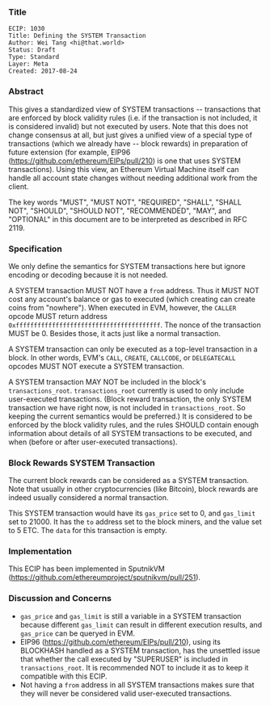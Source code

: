 ### Title

    ECIP: 1030
    Title: Defining the SYSTEM Transaction
    Author: Wei Tang <hi@that.world>
    Status: Draft
    Type: Standard
    Layer: Meta
    Created: 2017-08-24
    
### Abstract

This gives a standardized view of SYSTEM transactions -- transactions that are enforced by block validity rules (i.e. if the transaction is not included, it is considered invalid) but not executed by users. Note that this does not change consensus at all, but just gives a unified view of a special type of transactions (which we already have -- block rewards) in preparation of future extension (for example, EIP96 (https://github.com/ethereum/EIPs/pull/210) is one that uses SYSTEM transactions). Using this view, an Ethereum Virtual Machine itself can handle all account state changes without needing additional work from the client.

The key words "MUST", "MUST NOT", "REQUIRED", "SHALL", "SHALL NOT", "SHOULD", "SHOULD NOT", "RECOMMENDED", "MAY", and "OPTIONAL" in this document are to be interpreted as described in RFC 2119.

### Specification

We only define the semantics for SYSTEM transactions here but ignore encoding or decoding because it is not needed.

A SYSTEM transaction MUST NOT have a `from` address. Thus it MUST NOT cost any account's balance or gas to executed (which creating can create coins from "nowhere"). When executed in EVM, however, the `CALLER` opcode MUST return address `0xffffffffffffffffffffffffffffffffffffffff`. The nonce of the transaction MUST be 0. Besides those, it acts just like a normal transaction.

A SYSTEM transaction can only be executed as a top-level transaction in a block. In other words, EVM's `CALL`, `CREATE`, `CALLCODE`, or `DELEGATECALL` opcodes MUST NOT execute a SYSTEM transaction.

A SYSTEM transaction MAY NOT be included in the block's `transactions_root`. `transactions_root` currently is used to only include user-executed transactions. (Block reward transaction, the only SYSTEM transaction we have right now, is not included in `transactions_root`. So keeping the current semantics would be preferred.) It is considered to be enforced by the block validity rules, and the rules SHOULD contain enough information about details of all SYSTEM transactions to be executed, and when (before or after user-executed transactions).

### Block Rewards SYSTEM Transaction

The current block rewards can be considered as a SYSTEM transaction. Note that usually in other cryptocurrencies (like Bitcoin), block rewards are indeed usually considered a normal transaction.

This SYSTEM transaction would have its `gas_price` set to 0, and `gas_limit` set to 21000. It has the `to` address set to the block miners, and the value set to 5 ETC. The `data` for this transaction is empty.

### Implementation

This ECIP has been implemented in SputnikVM (https://github.com/ethereumproject/sputnikvm/pull/251).

### Discussion and Concerns

* `gas_price` and `gas_limit` is still a variable in a SYSTEM transaction because different `gas_limit` can result in different execution results, and `gas_price` can be queryed in EVM.
* EIP96 (https://github.com/ethereum/EIPs/pull/210), using its BLOCKHASH handled as a SYSTEM transaction, has the unsettled issue that whether the call executed by "SUPERUSER" is included in `transactions_root`. It is recommended NOT to include it as to keep it compatible with this ECIP.
* Not having a `from` address in all SYSTEM transactions makes sure that they will never be considered valid user-executed transactions.
